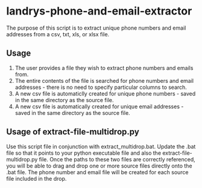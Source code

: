 # landrys-phone-and-email-extractor
The purpose of this script is to extract unique phone numbers and email addresses from a csv, txt, xls, or xlsx file. 

## Usage
1. The user provides a file they wish to extract phone numbers and emails from.
2. The entire contents of the file is searched for phone numbers and email addresses - there is no need to specify particular columns to search.
3. A new csv file is automaticlly created for unique phone numbers - saved in the same directory as the source file.
4. A new csv file is automatically created for unique email addresses - saved in the same directory as the source file.

## Usage of extract-file-multidrop.py
Use this script file in conjunction with extract_multidrop.bat.  Update the .bat file so that it points to your python executable file and also the extract-file-multidrop.py file.  Once the paths to these two files are correctly referenced, you will be able to drag and drop one or more source files directly onto the .bat file.  The phone number and email file will be created for each source file included in the drop.
